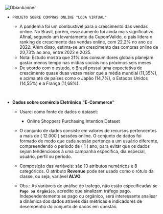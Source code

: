 ![Dbianbanner](https://user-images.githubusercontent.com/79420053/198145755-b4dcec12-153d-4f0a-9fb3-4f1ec585f9ae.png)

- `PROJETO SOBRE COMPRAS ONLINE "LOJA VIRTUAL"`
    
   - A pandemia foi um combustível para o crescimento das vendas online. No Brasil, porém, esse aumento foi ainda mais significativo. Afinal, segundo um levantamento da CupomValido, o país lidera o ranking de crescimento das vendas online, com 22,2% no ano de 2022. Além disso, estima-se um crescimento das compras online de 20,73% ao ano, entre 2022 e 2025.
​
   - Nota: Estudo mostra que 21% dos consumidores globais planejam gastar menos tempo nas mídias sociais nos próximos seis meses
​
   - De acordo com o estudo, o Brasil possui uma expectativa de crescimento quase duas vezes maior que a média mundial (11,35%), e acima até de países como o Japão (14,7%), o Estados Unidos (14,55%) e a França (11,68%).

​
- **Dados sobre comércio Eletrônico "E-Commerce"** 
   - Usarei como fonte de dados o dataset:
​
     - Online Shoppers Purchasing Intention Dataset
​
   - O conjunto de dados consiste em valores de recursos pertencentes a mais de ( 12.000 ) sessões online. O conjunto de dados foi formado de modo que cada sessão pertença a um usuário diferente, compreendendo o período de ( 1 ) ano, para evitar que os dados sejam tendênciosos à uma campanha específica, dia especial, usuário, perfil ou período.
​
   - Composição das variáveis: são 10 atributos numéricos e 8 categóricos. O atributo **Revenue** pode ser usado como o rótulo da classe, ou seja, variável **ALVO**
    
   - Obs.: As variáveis de análise do trafego, não estão específicadas se **`Pago ou Orgânico`**, acredito que sinalizam tráfego pago. Independentemente se pago ou orgânico, será interessante analisar a dinâmica dos dados através dás métricas e indicadores de desempenho do conjunto de dados em questão.

